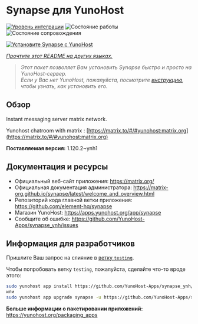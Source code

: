 <!--
Важно: этот README был автоматически сгенерирован <https://github.com/YunoHost/apps/tree/master/tools/readme_generator>
Он НЕ ДОЛЖЕН редактироваться вручную.
-->

# Synapse для YunoHost

[![Уровень интеграции](https://apps.yunohost.org/badge/integration/synapse)](https://ci-apps.yunohost.org/ci/apps/synapse/)
![Состояние работы](https://apps.yunohost.org/badge/state/synapse)
![Состояние сопровождения](https://apps.yunohost.org/badge/maintained/synapse)

[![Установите Synapse с YunoHost](https://install-app.yunohost.org/install-with-yunohost.svg)](https://install-app.yunohost.org/?app=synapse)

*[Прочтите этот README на других языках.](./ALL_README.md)*

> *Этот пакет позволяет Вам установить Synapse быстро и просто на YunoHost-сервер.*  
> *Если у Вас нет YunoHost, пожалуйста, посмотрите [инструкцию](https://yunohost.org/install), чтобы узнать, как установить его.*

## Обзор

Instant messaging server matrix network.

Yunohost chatroom with matrix : [https://matrix.to/#/#yunohost:matrix.org](https://matrix.to/#/#yunohost:matrix.org)


**Поставляемая версия:** 1.120.2~ynh1
## Документация и ресурсы

- Официальный веб-сайт приложения: <https://matrix.org/>
- Официальная документация администратора: <https://matrix-org.github.io/synapse/latest/welcome_and_overview.html>
- Репозиторий кода главной ветки приложения: <https://github.com/element-hq/synapse>
- Магазин YunoHost: <https://apps.yunohost.org/app/synapse>
- Сообщите об ошибке: <https://github.com/YunoHost-Apps/synapse_ynh/issues>

## Информация для разработчиков

Пришлите Ваш запрос на слияние в [ветку `testing`](https://github.com/YunoHost-Apps/synapse_ynh/tree/testing).

Чтобы попробовать ветку `testing`, пожалуйста, сделайте что-то вроде этого:

```bash
sudo yunohost app install https://github.com/YunoHost-Apps/synapse_ynh/tree/testing --debug
или
sudo yunohost app upgrade synapse -u https://github.com/YunoHost-Apps/synapse_ynh/tree/testing --debug
```

**Больше информации о пакетировании приложений:** <https://yunohost.org/packaging_apps>
